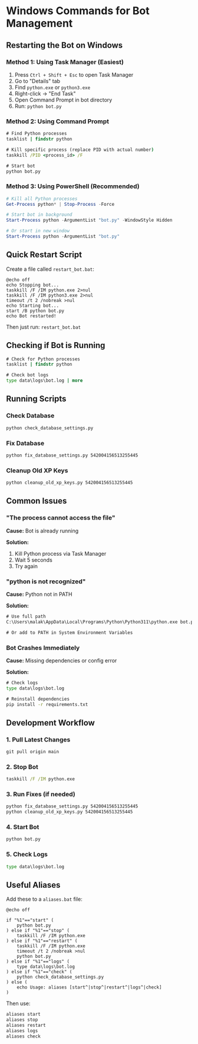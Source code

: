 # Windows Commands for Bot Management

## Restarting the Bot on Windows

### Method 1: Using Task Manager (Easiest)
1. Press `Ctrl + Shift + Esc` to open Task Manager
2. Go to "Details" tab
3. Find `python.exe` or `python3.exe`
4. Right-click → "End Task"
5. Open Command Prompt in bot directory
6. Run: `python bot.py`

### Method 2: Using Command Prompt
```cmd
# Find Python processes
tasklist | findstr python

# Kill specific process (replace PID with actual number)
taskkill /PID <process_id> /F

# Start bot
python bot.py
```

### Method 3: Using PowerShell (Recommended)
```powershell
# Kill all Python processes
Get-Process python* | Stop-Process -Force

# Start bot in background
Start-Process python -ArgumentList "bot.py" -WindowStyle Hidden

# Or start in new window
Start-Process python -ArgumentList "bot.py"
```

## Quick Restart Script

Create a file called `restart_bot.bat`:

```batch
@echo off
echo Stopping bot...
taskkill /F /IM python.exe 2>nul
taskkill /F /IM python3.exe 2>nul
timeout /t 2 /nobreak >nul
echo Starting bot...
start /B python bot.py
echo Bot restarted!
```

Then just run: `restart_bot.bat`

## Checking if Bot is Running

```cmd
# Check for Python processes
tasklist | findstr python

# Check bot logs
type data\logs\bot.log | more
```

## Running Scripts

### Check Database
```cmd
python check_database_settings.py
```

### Fix Database
```cmd
python fix_database_settings.py 542004156513255445
```

### Cleanup Old XP Keys
```cmd
python cleanup_old_xp_keys.py 542004156513255445
```

## Common Issues

### "The process cannot access the file"
**Cause:** Bot is already running

**Solution:**
1. Kill Python process via Task Manager
2. Wait 5 seconds
3. Try again

### "python is not recognized"
**Cause:** Python not in PATH

**Solution:**
```cmd
# Use full path
C:\Users\malak\AppData\Local\Programs\Python\Python311\python.exe bot.py

# Or add to PATH in System Environment Variables
```

### Bot Crashes Immediately
**Cause:** Missing dependencies or config error

**Solution:**
```cmd
# Check logs
type data\logs\bot.log

# Reinstall dependencies
pip install -r requirements.txt
```

## Development Workflow

### 1. Pull Latest Changes
```cmd
git pull origin main
```

### 2. Stop Bot
```cmd
taskkill /F /IM python.exe
```

### 3. Run Fixes (if needed)
```cmd
python fix_database_settings.py 542004156513255445
python cleanup_old_xp_keys.py 542004156513255445
```

### 4. Start Bot
```cmd
python bot.py
```

### 5. Check Logs
```cmd
type data\logs\bot.log
```

## Useful Aliases

Add these to a `aliases.bat` file:

```batch
@echo off

if "%1"=="start" (
    python bot.py
) else if "%1"=="stop" (
    taskkill /F /IM python.exe
) else if "%1"=="restart" (
    taskkill /F /IM python.exe
    timeout /t 2 /nobreak >nul
    python bot.py
) else if "%1"=="logs" (
    type data\logs\bot.log
) else if "%1"=="check" (
    python check_database_settings.py
) else (
    echo Usage: aliases [start^|stop^|restart^|logs^|check]
)
```

Then use:
```cmd
aliases start
aliases stop
aliases restart
aliases logs
aliases check
```